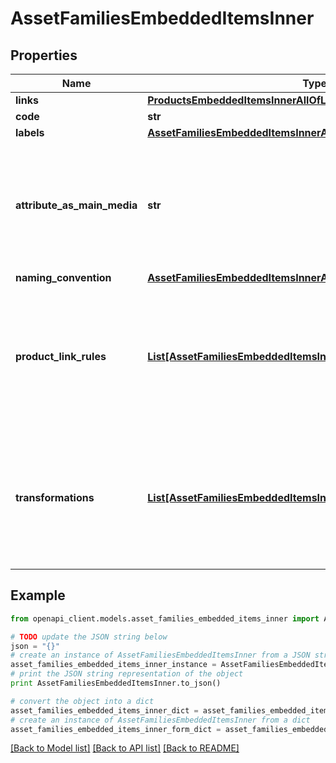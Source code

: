 # AssetFamiliesEmbeddedItemsInner


## Properties
Name | Type | Description | Notes
------------ | ------------- | ------------- | -------------
**links** | [**ProductsEmbeddedItemsInnerAllOfLinks**](ProductsEmbeddedItemsInnerAllOfLinks.md) |  | [optional] 
**code** | **str** | Asset family code | 
**labels** | [**AssetFamiliesEmbeddedItemsInnerAllOfLabels**](AssetFamiliesEmbeddedItemsInnerAllOfLabels.md) |  | [optional] 
**attribute_as_main_media** | **str** | Attribute code that is used as the main media of the asset family. | [optional] [default to 'First media file or media link attribute that was created']
**naming_convention** | [**AssetFamiliesEmbeddedItemsInnerAllOfNamingConvention**](AssetFamiliesEmbeddedItemsInnerAllOfNamingConvention.md) |  | [optional] 
**product_link_rules** | [**List[AssetFamiliesEmbeddedItemsInnerAllOfProductLinkRulesInner]**](AssetFamiliesEmbeddedItemsInnerAllOfProductLinkRulesInner.md) | The rules that will be run after the asset creation, in order to automatically link the assets of this family to a set of products. To understand the format of this property, see &lt;a href&#x3D;&#39;/concepts/asset-manager.html#focus-on-the-product-link-rule&#39;&gt;here&lt;/a&gt;. | [optional] 
**transformations** | [**List[AssetFamiliesEmbeddedItemsInnerAllOfTransformationsInner]**](AssetFamiliesEmbeddedItemsInnerAllOfTransformationsInner.md) | The transformations to perform on source files in order to generate new files into your asset attributes (only available since v4.0). To understand the format of this property, see &lt;a href&#x3D;&#39;/concepts/asset-manager.html#focus-on-the-transformations&#39;&gt;here&lt;/a&gt;. | [optional] 

## Example

```python
from openapi_client.models.asset_families_embedded_items_inner import AssetFamiliesEmbeddedItemsInner

# TODO update the JSON string below
json = "{}"
# create an instance of AssetFamiliesEmbeddedItemsInner from a JSON string
asset_families_embedded_items_inner_instance = AssetFamiliesEmbeddedItemsInner.from_json(json)
# print the JSON string representation of the object
print AssetFamiliesEmbeddedItemsInner.to_json()

# convert the object into a dict
asset_families_embedded_items_inner_dict = asset_families_embedded_items_inner_instance.to_dict()
# create an instance of AssetFamiliesEmbeddedItemsInner from a dict
asset_families_embedded_items_inner_form_dict = asset_families_embedded_items_inner.from_dict(asset_families_embedded_items_inner_dict)
```
[[Back to Model list]](../README.md#documentation-for-models) [[Back to API list]](../README.md#documentation-for-api-endpoints) [[Back to README]](../README.md)


